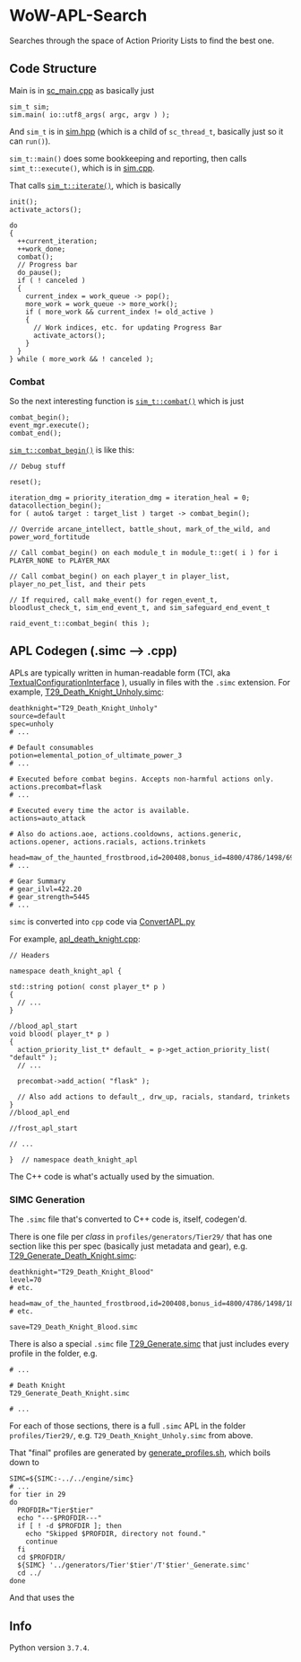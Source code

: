 # WoW-APL-Search
Searches through the space of Action Priority Lists to find the best one.

## Code Structure
Main is in [sc_main.cpp](https://github.com/simulationcraft/simc/blob/dragonflight/engine/sc_main.cpp#L370)
as basically just
```
sim_t sim;
sim.main( io::utf8_args( argc, argv ) );
```

And `sim_t` is in [sim.hpp](https://github.com/simulationcraft/simc/blob/dragonflight/engine/sim/sim.hpp#L61)
(which is a child of `sc_thread_t`, basically just so it can `run()`).

`sim_t::main()` does some bookkeeping and reporting, then calls `simt_t::execute()`,
which is in [sim.cpp](https://github.com/simulationcraft/simc/blob/dragonflight/engine/sim/sim.cpp#L3187).

That calls [`sim_t::iterate()`](https://github.com/simulationcraft/simc/blob/dragonflight/engine/sim/sim.cpp#L2889),
which is basically
```
init();
activate_actors();

do
{
  ++current_iteration;
  ++work_done;
  combat();
  // Progress bar
  do_pause();
  if ( ! canceled )
  {
    current_index = work_queue -> pop();
    more_work = work_queue -> more_work();
    if ( more_work && current_index != old_active )
    {
      // Work indices, etc. for updating Progress Bar
      activate_actors();
    }
  }
} while ( more_work && ! canceled );
```

### Combat
So the next interesting function is [`sim_t::combat()`](https://github.com/simulationcraft/simc/blob/dragonflight/engine/sim/sim.cpp#L1752)
which is just
```
combat_begin();
event_mgr.execute();
combat_end();
```

[`sim_t::combat_begin()`](https://github.com/simulationcraft/simc/blob/dragonflight/engine/sim/sim.cpp#L1814)
is like this:
```
// Debug stuff

reset();

iteration_dmg = priority_iteration_dmg = iteration_heal = 0;
datacollection_begin();
for ( auto& target : target_list ) target -> combat_begin();

// Override arcane_intellect, battle_shout, mark_of_the_wild, and power_word_fortitude

// Call combat_begin() on each module_t in module_t::get( i ) for i PLAYER_NONE to PLAYER_MAX

// Call combat_begin() on each player_t in player_list, player_no_pet_list, and their pets

// If required, call make_event() for regen_event_t, bloodlust_check_t, sim_end_event_t, and sim_safeguard_end_event_t

raid_event_t::combat_begin( this );
```


## APL Codegen (.simc --> .cpp)
APLs are typically written in human-readable form (TCI, aka
[TextualConfigurationInterface](github.com/simulationcraft/simc/wiki/TextualConfigurationInterface)
), usually in files with the `.simc` extension. For example,
[T29_Death_Knight_Unholy.simc](github.com/simulationcraft/simc/blob/84ea508e96575079df70d00c9a2ce61eca3bb7f1/profiles/Tier29/T29_Death_Knight_Unholy.simc):
```
deathknight="T29_Death_Knight_Unholy"
source=default
spec=unholy
# ...

# Default consumables
potion=elemental_potion_of_ultimate_power_3
# ...

# Executed before combat begins. Accepts non-harmful actions only.
actions.precombat=flask
# ...

# Executed every time the actor is available.
actions=auto_attack

# Also do actions.aoe, actions.cooldowns, actions.generic, actions.opener, actions.racials, actions.trinkets

head=maw_of_the_haunted_frostbrood,id=200408,bonus_id=4800/4786/1498/6935,gem_id=192985
# ...

# Gear Summary
# gear_ilvl=422.20
# gear_strength=5445
# ...
```

`simc` is converted into `cpp` code via
[ConvertAPL.py](github.com/simulationcraft/simc/blob/dragonflight/engine/class_modules/apl/ConvertAPL.py)

For example,
[apl_death_knight.cpp](https://github.com/simulationcraft/simc/blob/dragonflight/engine/class_modules/apl/apl_death_knight.cpp):
```
// Headers

namespace death_knight_apl {

std::string potion( const player_t* p )
{
  // ...
}

//blood_apl_start
void blood( player_t* p )
{
  action_priority_list_t* default_ = p->get_action_priority_list( "default" );
  // ...

  precombat->add_action( "flask" );

  // Also add actions to default_, drw_up, racials, standard, trinkets
}
//blood_apl_end

//frost_apl_start

// ...

}  // namespace death_knight_apl
```

The C++ code is what's actually used by the simuation.

### SIMC Generation
The `.simc` file that's converted to C++ code is, itself, codegen'd.

There is one file per *class* in `profiles/generators/Tier29/`
that has one section like this per spec (basically just metadata and gear),
e.g. [T29_Generate_Death_Knight.simc](github.com/simulationcraft/simc/blob/84ea508e96575079df70d00c9a2ce61eca3bb7f1/profiles/generators/Tier29/T29_Generate_Death_Knight.simc):
```
deathknight="T29_Death_Knight_Blood"
level=70
# etc.

head=maw_of_the_haunted_frostbrood,id=200408,bonus_id=4800/4786/1498/1808,gem_id=192925
# etc.

save=T29_Death_Knight_Blood.simc
```

There is also a special `.simc` file
[T29_Generate.simc](github.com/simulationcraft/simc/blob/84ea508e96575079df70d00c9a2ce61eca3bb7f1/profiles/generators/Tier29/T29_Generate.simc)
that just includes every profile in the folder, e.g.
```
# ...

# Death Knight
T29_Generate_Death_Knight.simc

# ...
```

For each of those sections, there is a full `.simc` APL in the folder `profiles/Tier29/`,
e.g. `T29_Death_Knight_Unholy.simc` from above.

That "final" profiles are generated by
[generate_profiles.sh](github.com/simulationcraft/simc/blob/e411eeaf76a9322518d719da1c637b2153c2ea7f/generate_profiles.sh),
which boils down to
```
SIMC=${SIMC:-../../engine/simc}
# ...
for tier in 29
do
  PROFDIR="Tier$tier"
  echo "---$PROFDIR---"
  if [ ! -d $PROFDIR ]; then
    echo "Skipped $PROFDIR, directory not found."
    continue
  fi
  cd $PROFDIR/
  ${SIMC} '../generators/Tier'$tier'/T'$tier'_Generate.simc'
  cd ../
done
```

And that uses the

## Info
Python version `3.7.4`.
